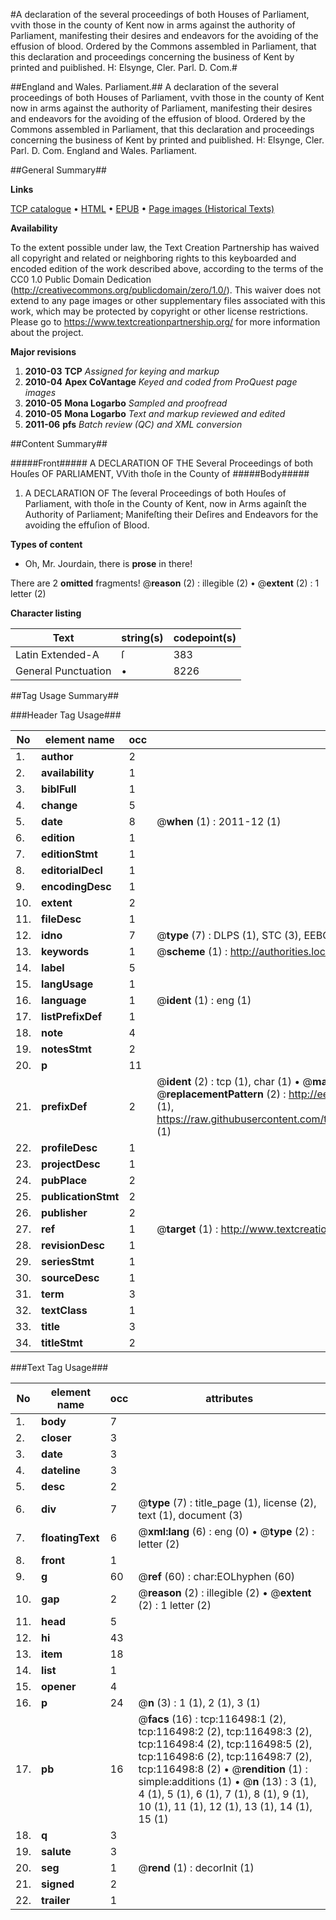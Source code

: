 #A declaration of the several proceedings of both Houses of Parliament, vvith those in the county of Kent now in arms against the authority of Parliament, manifesting their desires and endeavors for the avoiding of the effusion of blood. Ordered by the Commons assembled in Parliament, that this declaration and proceedings concerning the business of Kent by printed and puiblished. H: Elsynge, Cler. Parl. D. Com.#

##England and Wales. Parliament.##
A declaration of the several proceedings of both Houses of Parliament, vvith those in the county of Kent now in arms against the authority of Parliament, manifesting their desires and endeavors for the avoiding of the effusion of blood. Ordered by the Commons assembled in Parliament, that this declaration and proceedings concerning the business of Kent by printed and puiblished. H: Elsynge, Cler. Parl. D. Com.
England and Wales. Parliament.

##General Summary##

**Links**

[TCP catalogue](http://www.ota.ox.ac.uk/tcp/)  • 
[HTML](http://tei.it.ox.ac.uk/tcp/Texts-HTML/free/A82/A82754.html)  • 
[EPUB](http://tei.it.ox.ac.uk/tcp/Texts-EPUB/free/A82/A82754.epub) • 
[Page images (Historical Texts)](https://historicaltexts.jisc.ac.uk/eebo-99864273e)

**Availability**

To the extent possible under law, the Text Creation Partnership has waived all copyright and related or neighboring rights to this keyboarded and encoded edition of the work described above, according to the terms of the CC0 1.0 Public Domain Dedication (http://creativecommons.org/publicdomain/zero/1.0/). This waiver does not extend to any page images or other supplementary files associated with this work, which may be protected by copyright or other license restrictions. Please go to https://www.textcreationpartnership.org/ for more information about the project.

**Major revisions**

1. __2010-03__ __TCP__ *Assigned for keying and markup*
1. __2010-04__ __Apex CoVantage__ *Keyed and coded from ProQuest page images*
1. __2010-05__ __Mona Logarbo__ *Sampled and proofread*
1. __2010-05__ __Mona Logarbo__ *Text and markup reviewed and edited*
1. __2011-06__ __pfs__ *Batch review (QC) and XML conversion*

##Content Summary##

#####Front#####
A DECLARATION OF THE Several Proceedings of both Houſes OF PARLIAMENT, VVith thoſe in the County of 
#####Body#####

1. A DECLARATION OF The ſeveral Proceedings of both Houſes of Parliament, with thoſe in the County of Kent, now in Arms againſt the Authority of Parliament; Manifeſting their Deſires and Endeavors for the avoiding the effuſion of Blood.

**Types of content**

  * Oh, Mr. Jourdain, there is **prose** in there!

There are 2 **omitted** fragments! 
 @__reason__ (2) : illegible (2)  •  @__extent__ (2) : 1 letter (2)

**Character listing**


|Text|string(s)|codepoint(s)|
|---|---|---|
|Latin Extended-A|ſ|383|
|General Punctuation|•|8226|

##Tag Usage Summary##

###Header Tag Usage###

|No|element name|occ|attributes|
|---|---|---|---|
|1.|__author__|2||
|2.|__availability__|1||
|3.|__biblFull__|1||
|4.|__change__|5||
|5.|__date__|8| @__when__ (1) : 2011-12 (1)|
|6.|__edition__|1||
|7.|__editionStmt__|1||
|8.|__editorialDecl__|1||
|9.|__encodingDesc__|1||
|10.|__extent__|2||
|11.|__fileDesc__|1||
|12.|__idno__|7| @__type__ (7) : DLPS (1), STC (3), EEBO-CITATION (1), PROQUEST (1), VID (1)|
|13.|__keywords__|1| @__scheme__ (1) : http://authorities.loc.gov/ (1)|
|14.|__label__|5||
|15.|__langUsage__|1||
|16.|__language__|1| @__ident__ (1) : eng (1)|
|17.|__listPrefixDef__|1||
|18.|__note__|4||
|19.|__notesStmt__|2||
|20.|__p__|11||
|21.|__prefixDef__|2| @__ident__ (2) : tcp (1), char (1)  •  @__matchPattern__ (2) : ([0-9\-]+):([0-9IVX]+) (1), (.+) (1)  •  @__replacementPattern__ (2) : http://eebo.chadwyck.com/downloadtiff?vid=$1&page=$2 (1), https://raw.githubusercontent.com/textcreationpartnership/Texts/master/tcpchars.xml#$1 (1)|
|22.|__profileDesc__|1||
|23.|__projectDesc__|1||
|24.|__pubPlace__|2||
|25.|__publicationStmt__|2||
|26.|__publisher__|2||
|27.|__ref__|1| @__target__ (1) : http://www.textcreationpartnership.org/docs/. (1)|
|28.|__revisionDesc__|1||
|29.|__seriesStmt__|1||
|30.|__sourceDesc__|1||
|31.|__term__|3||
|32.|__textClass__|1||
|33.|__title__|3||
|34.|__titleStmt__|2||


###Text Tag Usage###

|No|element name|occ|attributes|
|---|---|---|---|
|1.|__body__|7||
|2.|__closer__|3||
|3.|__date__|3||
|4.|__dateline__|3||
|5.|__desc__|2||
|6.|__div__|7| @__type__ (7) : title_page (1), license (2), text (1), document (3)|
|7.|__floatingText__|6| @__xml:lang__ (6) : eng (0)  •  @__type__ (2) : letter (2)|
|8.|__front__|1||
|9.|__g__|60| @__ref__ (60) : char:EOLhyphen (60)|
|10.|__gap__|2| @__reason__ (2) : illegible (2)  •  @__extent__ (2) : 1 letter (2)|
|11.|__head__|5||
|12.|__hi__|43||
|13.|__item__|18||
|14.|__list__|1||
|15.|__opener__|4||
|16.|__p__|24| @__n__ (3) : 1 (1), 2 (1), 3 (1)|
|17.|__pb__|16| @__facs__ (16) : tcp:116498:1 (2), tcp:116498:2 (2), tcp:116498:3 (2), tcp:116498:4 (2), tcp:116498:5 (2), tcp:116498:6 (2), tcp:116498:7 (2), tcp:116498:8 (2)  •  @__rendition__ (1) : simple:additions (1)  •  @__n__ (13) : 3 (1), 4 (1), 5 (1), 6 (1), 7 (1), 8 (1), 9 (1), 10 (1), 11 (1), 12 (1), 13 (1), 14 (1), 15 (1)|
|18.|__q__|3||
|19.|__salute__|3||
|20.|__seg__|1| @__rend__ (1) : decorInit (1)|
|21.|__signed__|2||
|22.|__trailer__|1||
